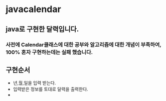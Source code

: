 # javacalendar
## java로 구현한 달력입니다. 

### 사전에 Calendar클래스에 대한 공부와 알고리즘에 대한 개념이 부족하여, 100% 혼자 구현하는데는 실패 했습니다.

## 구현순서
 - 년,월,일을 입력 받는다.
 - 입력받은 정보를 토대로 달력을 출력한다.
 - 